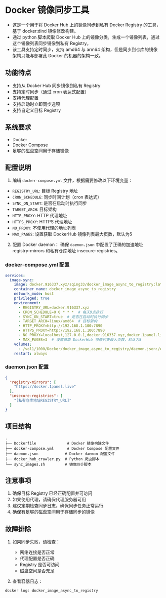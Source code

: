 # Docker 镜像同步工具

- 这是一个用于将 Docker Hub 上的镜像同步到私有 Docker Registry 的工具，基于 docker:dind 镜像修改构建。
- 通过 python 脚本爬取 Docker Hub 上的镜像分类，生成一个镜像列表，通过这个镜像列表同步镜像到私有 Registry。
- 该工具支持定时同步，支持 amd64 与 arm64 架构，但是同步到仓库的镜像架构只能与部署此 Docker 的机器的架构一致。

## 功能特点

- 支持从 Docker Hub 同步镜像到私有 Registry
- 支持定时同步（通过 cron 表达式配置）
- 支持代理配置
- 支持启动时立即同步选项
- 支持自定义目标 Registry

## 系统要求

- Docker
- Docker Compose
- 足够的磁盘空间用于存储镜像

## 配置说明

1. 编辑 `docker-compose.yml` 文件，根据需要修改以下环境变量：
- `REGISTRY_URL`: 目标 Registry 地址
- `CRON_SCHEDULE`: 同步时间计划（cron 表达式）
- `SYNC_ON_START`: 是否在启动时执行同步
- `TARGET_ARCH`: 目标架构
- `HTTP_PROXY`: HTTP 代理地址
- `HTTPS_PROXY`: HTTPS 代理地址
- `NO_PROXY`: 不使用代理的地址列表
- `MAX_PAGES`: 设置获取 DockerHub 镜像列表最大页数，默认为5

2. 配置 Docker daemon：
确保 `daemon.json` 中配置了正确的加速地址 registry-mirrors 和私有仓库地址 insecure-registries。

### docker-compose.yml 配置

```yaml
services:
  image-sync:
    image: docker.916337.xyz/sqing33/docker_image_async_to_registry:latest
    container_name: docker_image_async_to_registry
    network_mode: host
    privileged: true
    environment:
      - REGISTRY_URL=docker.916337.xyz
      - CRON_SCHEDULE=0 0 * * *  # 每天0点执行
      - SYNC_ON_START=true  # 是否在启动时执行同步
      - TARGET_ARCH=linux/amd64  # 目标架构
      - HTTP_PROXY=http://192.168.1.100:7890
      - HTTPS_PROXY=http://192.168.1.100:7890
      - NO_PROXY=localhost,127.0.0.1,docker.916337.xyz,docker.1panel.live
      - MAX_PAGES=3  # 设置获取 DockerHub 镜像列表最大页数，默认为5
    volumes:
      - /vol1/1000/Docker/docker_image_async_to_registry/daemon.json:/etc/docker/daemon.json
    restart: always
```

### daemon.json 配置

```json
{
  "registry-mirrors": [
    "https://docker.1panel.live"
  ],
  "insecure-registries": [
    "[私有仓库地址REGISTRY_URL]" 
  ]
}
```

## 项目结构

```
.
├── Dockerfile              # Docker 镜像构建文件
├── docker-compose.yml      # Docker Compose 配置文件
├── daemon.json            # Docker daemon 配置文件
├── docker_hub_crawler.py  # Python 爬虫脚本
└── sync_images.sh         # 镜像同步脚本
```

## 注意事项

1. 确保目标 Registry 已经正确配置并可访问
2. 如果使用代理，请确保代理服务器可用
3. 建议定期检查同步日志，确保同步任务正常运行
4. 确保有足够的磁盘空间用于存储同步的镜像

## 故障排除

1. 如果同步失败，请检查：
   - 网络连接是否正常
   - 代理配置是否正确
   - Registry 是否可访问
   - 磁盘空间是否充足

2. 查看容器日志：
```bash
docker logs docker_image_async_to_registry
```
